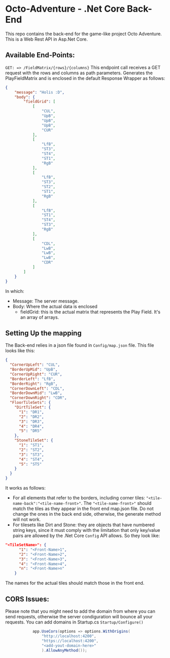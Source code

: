 # Octo-Adventure - .Net Core Back-End

This repo contains the back-end for the game-like project Octo Adventure. This is a Web Rest API in Asp.Net Core.

## Available End-Points:
`GET: => /FieldMatrix/{rows}/{columns}`
This endpoint call receives a GET request with the rows and columns as path parameters. Generates the PlayFieldMatrix and is enclosed in the default Response Wrapper as follows:
``` Json
{
	"message": "Holis :D",
	"body": {
		"fieldGrid": [
			[
				"CUL",
				"UpB",
				"UpB",
				"UpB",
				"CUR"
			],
			[
				"LfB",
				"ST3",
				"ST4",
				"ST1",
				"RgB"
			],
			[
				"LfB",
				"ST3",
				"ST2",
				"ST1",
				"RgB"
			],
			[
				"LfB",
				"ST1",
				"ST4",
				"ST3",
				"RgB"
			],
			[
				"CDL",
				"LwB",
				"LwB",
				"LwB",
				"CDR"
			]
		]
	}
}
```
In which:
- Message: The server message.
- Body: Where the actual data is enclosed
    - fieldGrid: this is the actual matrix that represents the Play Field. It's an array of arrays.

## Setting Up the mapping
The Back-end relies in a json file found in `Config/map.json` file. This file looks like this:
```Json
{
  "CornerUpLeft": "CUL",
  "BorderUpMid": "UpB",
  "CornerUpRight": "CUR",
  "BorderLeft": "LfB",
  "BorderRight": "RgB",
  "CornerDownLeft": "CDL",
  "BorderDownMid": "LwB",
  "CornerDownRight": "CDR",
  "FloorTileSets": {
    "DirtTileSet": {
      "1": "DR1",
      "2": "DR2",
      "3": "DR3",
      "4": "DR4",
      "5": "DR5"
    },
    "StoneTileSet": {
      "1": "ST1",
      "2": "ST2",
      "3": "ST3",
      "4": "ST4",
      "5": "ST5"
    }
  }
}
```
It works as follows:
- For all elements that refer to the borders, including corner tiles: `"<tile-name-back":"<tile-name-front>"`. The `"<tile-name-front>"` should match the tiles as they appear in the front end map.json file. Do not change the ones in the back end side, otherwise, the generate method will not work.
- For tilesets like Dirt and Stone: they are objects that have numbered string keys, since it must comply with the limitation that only key/value pairs are allowed by the .Net Core `Config` API allows. So they look like:
```JSON
"<TileSetName>": {
      "1": "<Front-Name>1",
      "2": "<Front-Name>2",
      "3": "<Front-Name>3",
      "4": "<Front-Name>4",
      "n": "<Front-Name>n"
    }
```
The names for the actual tiles should match those in the front end.

## CORS Issues:
Please note that you might need to add the domain from where you can send requests, otherwise the server condiguration will bounce all your requests. You can add domains in Startup.cs `Startup/Configure()`
```c#
            app.UseCors(options => options.WithOrigins(
                "http://localhost:4200",
                "https://localhost:4200",
                "<add-yout-domain-here>"
                ).AllowAnyMethod());
```